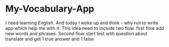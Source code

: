 # My-Vocabulary-App
I need learning English. And today I woke up and think - why not to write app which help me with it. This idea need to include two flow. first flow add new words and phrases. Second flow start test with question about translate and get 1 true answer and 1 false

